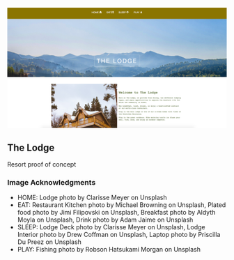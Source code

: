 ![The Lodge Home Page](the-lodge-home.png)

## The Lodge
Resort proof of concept

### Image Acknowledgments
* HOME:  Lodge photo by Clarisse Meyer on Unsplash
* EAT:  Restaurant Kitchen photo by Michael Browning on Unsplash,
Plated food photo by Jimi Filipovski on Unsplash, Breakfast photo by Aldyth
Moyla on Unsplash, Drink photo by Adam Jaime on Unsplash
* SLEEP:  Lodge Deck photo by Clarisse Meyer on Unsplash, Lodge Interior photo
by Drew Coffman on Unsplash, Laptop photo by Priscilla Du Preez on Unsplash
* PLAY:  Fishing photo by Robson Hatsukami Morgan on Unsplash
